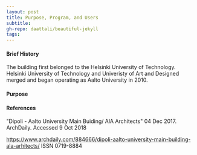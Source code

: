 ```yaml
---
layout: post
title: Purpose, Program, and Users
subtitle:
gh-repo: daattali/beautiful-jekyll
tags:
---
```

#### Brief History
The building first belonged to the Helsinki University of Technology. Helsinki University of Technology and Univeristy of Art and Designed merged and began operating as Aalto University in 2010.

#### Purpose

#### References 
"Dipoli - Aalto University Main Buiding/ AlA Architects" 04 Dec 2017. ArchDaily. Accessed 9 Oct 2018

  <https://www.archdaily.com/884666/dipoli-aalto-university-main-building-ala-arhitects/> ISSN 0719-8884


